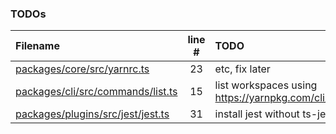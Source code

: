 ### TODOs

| Filename                                                                   | line # | TODO                                                          |
| :------------------------------------------------------------------------- | :----: | :------------------------------------------------------------ |
| [packages/core/src/yarnrc.ts](packages/core/src/yarnrc.ts#L23)             |   23   | etc, fix later                                                |
| [packages/cli/src/commands/list.ts](packages/cli/src/commands/list.ts#L15) |   15   | list workspaces using https://yarnpkg.com/cli/workspaces/list |
| [packages/plugins/src/jest/jest.ts](packages/plugins/src/jest/jest.ts#L31) |   31   | install jest without ts-jest                                  |
